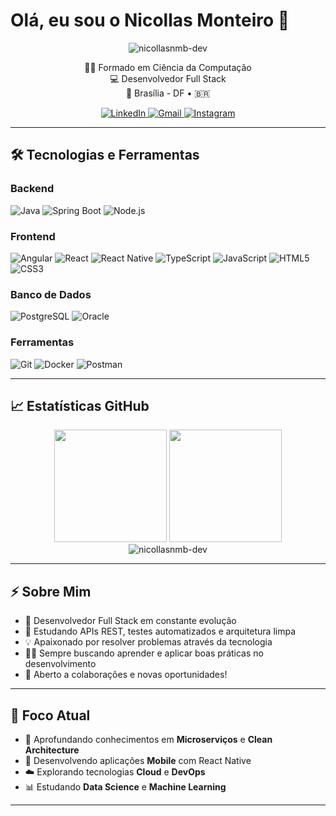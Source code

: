 # Olá, eu sou o Nicollas Monteiro 👋

<p align="center">
  <img src="https://komarev.com/ghpvc/?username=nicollasnmb-dev&label=Profile%20views&color=0e75b6&style=flat" alt="nicollasnmb-dev" />
</p>

<p align="center">
  👨‍💻 Formado em Ciência da Computação <br>
  💻 Desenvolvedor Full Stack <br>
  📍 Brasília - DF • 🇧🇷
</p>

<p align="center">
  <a href="https://www.linkedin.com/in/nicollas-monteiro-barros-nmb" target="_blank">
    <img src="https://img.shields.io/badge/LinkedIn-0077B5?style=for-the-badge&logo=linkedin&logoColor=white" alt="LinkedIn"/>
  </a>
  <a href="mailto:nicollasmonteiro0800@gmail.com">
    <img src="https://img.shields.io/badge/Gmail-D14836?style=for-the-badge&logo=gmail&logoColor=white" alt="Gmail"/>
  </a>
  <a href="https://instagram.com/nicollasnmb" target="_blank">
    <img src="https://img.shields.io/badge/Instagram-E4405F?style=for-the-badge&logo=instagram&logoColor=white" alt="Instagram"/>
  </a>
</p>

---

## 🛠️ Tecnologias e Ferramentas

### Backend
<div align="left">
  <img src="https://img.shields.io/badge/Java-ED8B00?style=for-the-badge&logo=openjdk&logoColor=white" alt="Java"/>
  <img src="https://img.shields.io/badge/Spring_Boot-6DB33F?style=for-the-badge&logo=springboot&logoColor=white" alt="Spring Boot"/>
  <img src="https://img.shields.io/badge/Node.js-43853D?style=for-the-badge&logo=node.js&logoColor=white" alt="Node.js"/>
</div>

### Frontend
<div align="left">
  <img src="https://img.shields.io/badge/Angular-DD0031?style=for-the-badge&logo=angular&logoColor=white" alt="Angular"/>
  <img src="https://img.shields.io/badge/React-20232A?style=for-the-badge&logo=react&logoColor=61DAFB" alt="React"/>
  <img src="https://img.shields.io/badge/React_Native-20232A?style=for-the-badge&logo=react&logoColor=61DAFB" alt="React Native"/>
  <img src="https://img.shields.io/badge/TypeScript-007ACC?style=for-the-badge&logo=typescript&logoColor=white" alt="TypeScript"/>
  <img src="https://img.shields.io/badge/JavaScript-F7DF1E?style=for-the-badge&logo=javascript&logoColor=black" alt="JavaScript"/>
  <img src="https://img.shields.io/badge/HTML5-E34F26?style=for-the-badge&logo=html5&logoColor=white" alt="HTML5"/>
  <img src="https://img.shields.io/badge/CSS3-1572B6?style=for-the-badge&logo=css3&logoColor=white" alt="CSS3"/>
</div>

### Banco de Dados
<div align="left">
  <img src="https://img.shields.io/badge/PostgreSQL-316192?style=for-the-badge&logo=postgresql&logoColor=white" alt="PostgreSQL"/>
  <img src="https://img.shields.io/badge/Oracle-F80000?style=for-the-badge&logo=oracle&logoColor=white" alt="Oracle"/>
</div>

### Ferramentas
<div align="left">
  <img src="https://img.shields.io/badge/Git-F05032?style=for-the-badge&logo=git&logoColor=white" alt="Git"/>
  <img src="https://img.shields.io/badge/Docker-2496ED?style=for-the-badge&logo=docker&logoColor=white" alt="Docker"/>
  <img src="https://img.shields.io/badge/Postman-FF6C37?style=for-the-badge&logo=postman&logoColor=white" alt="Postman"/>
</div>

---

## 📈 Estatísticas GitHub

<div align="center">
  <img height="180em" src="https://github-readme-stats.vercel.app/api?username=nicollasnmb-dev&show_icons=true&theme=radical&include_all_commits=true&count_private=true"/>
  <img height="180em" src="https://github-readme-stats.vercel.app/api/top-langs/?username=nicollasnmb-dev&layout=compact&langs_count=7&theme=radical"/>
</div>

<div align="center">
  <img src="https://github-readme-streak-stats.herokuapp.com/?user=nicollasnmb-dev&theme=radical" alt="nicollasnmb-dev" />
</div>

---

## ⚡ Sobre Mim

- 🚀 Desenvolvedor Full Stack em constante evolução
- 🧠 Estudando APIs REST, testes automatizados e arquitetura limpa
- 💡 Apaixonado por resolver problemas através da tecnologia
- 👨‍💻 Sempre buscando aprender e aplicar boas práticas no desenvolvimento
- 🤝 Aberto a colaborações e novas oportunidades!

---

## 🎯 Foco Atual

- 🔧 Aprofundando conhecimentos em **Microserviços** e **Clean Architecture**
- 📱 Desenvolvendo aplicações **Mobile** com React Native
- ☁️ Explorando tecnologias **Cloud** e **DevOps**
- 📊 Estudando **Data Science** e **Machine Learning**

---
